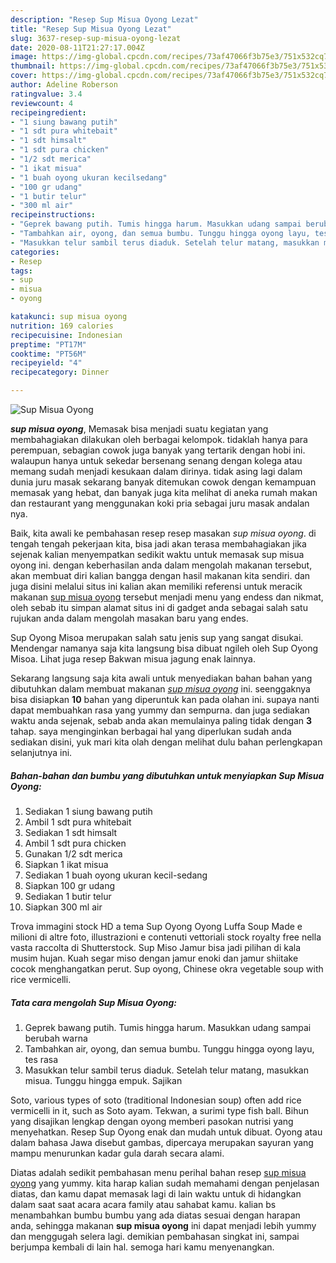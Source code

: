 ```yaml
---
description: "Resep Sup Misua Oyong Lezat"
title: "Resep Sup Misua Oyong Lezat"
slug: 3637-resep-sup-misua-oyong-lezat
date: 2020-08-11T21:27:17.004Z
image: https://img-global.cpcdn.com/recipes/73af47066f3b75e3/751x532cq70/sup-misua-oyong-foto-resep-utama.jpg
thumbnail: https://img-global.cpcdn.com/recipes/73af47066f3b75e3/751x532cq70/sup-misua-oyong-foto-resep-utama.jpg
cover: https://img-global.cpcdn.com/recipes/73af47066f3b75e3/751x532cq70/sup-misua-oyong-foto-resep-utama.jpg
author: Adeline Roberson
ratingvalue: 3.4
reviewcount: 4
recipeingredient:
- "1 siung bawang putih"
- "1 sdt pura whitebait"
- "1 sdt himsalt"
- "1 sdt pura chicken"
- "1/2 sdt merica"
- "1 ikat misua"
- "1 buah oyong ukuran kecilsedang"
- "100 gr udang"
- "1 butir telur"
- "300 ml air"
recipeinstructions:
- "Geprek bawang putih. Tumis hingga harum. Masukkan udang sampai berubah warna"
- "Tambahkan air, oyong, dan semua bumbu. Tunggu hingga oyong layu, tes rasa"
- "Masukkan telur sambil terus diaduk. Setelah telur matang, masukkan misua. Tunggu hingga empuk. Sajikan"
categories:
- Resep
tags:
- sup
- misua
- oyong

katakunci: sup misua oyong 
nutrition: 169 calories
recipecuisine: Indonesian
preptime: "PT17M"
cooktime: "PT56M"
recipeyield: "4"
recipecategory: Dinner

---
```



![Sup Misua Oyong](https://img-global.cpcdn.com/recipes/73af47066f3b75e3/751x532cq70/sup-misua-oyong-foto-resep-utama.jpg)

<b><i>sup misua oyong</i></b>, Memasak bisa menjadi suatu kegiatan yang membahagiakan dilakukan oleh berbagai kelompok. tidaklah hanya para perempuan, sebagian cowok juga banyak yang tertarik dengan hobi ini. walaupun hanya untuk sekedar bersenang senang dengan kolega atau memang sudah menjadi kesukaan dalam dirinya. tidak asing lagi dalam dunia juru masak sekarang banyak ditemukan cowok dengan kemampuan memasak yang hebat, dan banyak juga kita melihat di aneka rumah makan dan restaurant yang menggunakan koki pria sebagai juru masak andalan nya.

Baik, kita awali ke pembahasan resep resep masakan <i>sup misua oyong</i>. di tengah tengah pekerjaan kita, bisa jadi akan terasa membahagiakan jika sejenak kalian menyempatkan sedikit waktu untuk memasak sup misua oyong ini. dengan keberhasilan anda dalam mengolah makanan tersebut, akan membuat diri kalian bangga dengan hasil makanan kita sendiri. dan juga disini melalui situs ini kalian akan memiliki referensi untuk meracik makanan <u>sup misua oyong</u> tersebut menjadi menu yang endess dan nikmat, oleh sebab itu simpan alamat situs ini di gadget anda sebagai salah satu rujukan anda dalam mengolah masakan baru yang endes.

Sup Oyong Misoa merupakan salah satu jenis sup yang sangat disukai. Mendengar namanya saja kita langsung bisa dibuat ngileh oleh Sup Oyong Misoa. Lihat juga resep Bakwan misua jagung enak lainnya.


Sekarang langsung saja kita awali untuk menyediakan bahan bahan yang dibutuhkan dalam membuat makanan <u><i>sup misua oyong</i></u> ini. seenggaknya bisa disiapkan <b>10</b> bahan yang diperuntuk kan pada olahan ini. supaya nanti dapat membuahkan rasa yang yummy dan sempurna. dan juga sediakan waktu anda sejenak, sebab anda akan memulainya paling tidak dengan <b>3</b> tahap. saya menginginkan berbagai hal yang diperlukan sudah anda sediakan disini, yuk mari kita olah dengan melihat dulu bahan perlengkapan selanjutnya ini.

<!--inarticleads1-->

##### Bahan-bahan dan bumbu yang dibutuhkan untuk menyiapkan Sup Misua Oyong:

1. Sediakan 1 siung bawang putih
1. Ambil 1 sdt pura whitebait
1. Sediakan 1 sdt himsalt
1. Ambil 1 sdt pura chicken
1. Gunakan 1/2 sdt merica
1. Siapkan 1 ikat misua
1. Sediakan 1 buah oyong ukuran kecil-sedang
1. Siapkan 100 gr udang
1. Sediakan 1 butir telur
1. Siapkan 300 ml air


Trova immagini stock HD a tema Sup Oyong Oyong Luffa Soup Made e milioni di altre foto, illustrazioni e contenuti vettoriali stock royalty free nella vasta raccolta di Shutterstock. Sup Miso Jamur bisa jadi pilihan di kala musim hujan. Kuah segar miso dengan jamur enoki dan jamur shiitake cocok menghangatkan perut. Sup oyong, Chinese okra vegetable soup with rice vermicelli. 

<!--inarticleads2-->

##### Tata cara mengolah Sup Misua Oyong:

1. Geprek bawang putih. Tumis hingga harum. Masukkan udang sampai berubah warna
1. Tambahkan air, oyong, dan semua bumbu. Tunggu hingga oyong layu, tes rasa
1. Masukkan telur sambil terus diaduk. Setelah telur matang, masukkan misua. Tunggu hingga empuk. Sajikan


Soto, various types of soto (traditional Indonesian soup) often add rice vermicelli in it, such as Soto ayam. Tekwan, a surimi type fish ball. Bihun yang disajikan lengkap dengan oyong memberi pasokan nutrisi yang menyehatkan. Resep Sup Oyong enak dan mudah untuk dibuat. Oyong atau dalam bahasa Jawa disebut gambas, dipercaya merupakan sayuran yang mampu menurunkan kadar gula darah secara alami. 

Diatas adalah sedikit pembahasan menu perihal bahan resep <u>sup misua oyong</u> yang yummy. kita harap kalian sudah memahami dengan penjelasan diatas, dan kamu dapat memasak lagi di lain waktu untuk di hidangkan dalam saat saat acara acara family atau sahabat kamu. kalian bs menambahkan bumbu bumbu yang ada diatas sesuai dengan harapan anda, sehingga makanan <b>sup misua oyong</b> ini dapat menjadi lebih yummy dan menggugah selera lagi. demikian pembahasan singkat ini, sampai berjumpa kembali di lain hal. semoga hari kamu menyenangkan.
